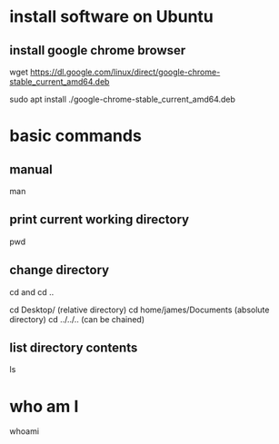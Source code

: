 # install software on Ubuntu

## install google chrome browser
wget https://dl.google.com/linux/direct/google-chrome-stable_current_amd64.deb

sudo apt install ./google-chrome-stable_current_amd64.deb

# basic commands

## manual
man

## print current working directory
pwd

## change directory
cd and cd ..

cd Desktop/ (relative directory)
cd home/james/Documents (absolute directory)
cd ../../.. (can be chained)

## list directory contents
ls

# who am I
whoami






